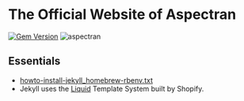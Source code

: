 # The Official Website of Aspectran
[![Gem Version](https://img.shields.io/gem/v/github-pages.svg)](https://rubygems.org/gems/github-pages)
![aspectran](http://www.aspectran.com/images/header_aspectran.png)

## Essentials
* [howto-install-jekyll_homebrew-rbenv.txt](https://gist.github.com/r-brown/a0b50d56cfb3596e0d17)
* Jekyll uses the [Liquid](https://shopify.github.io/liquid/) Template System built by Shopify.
